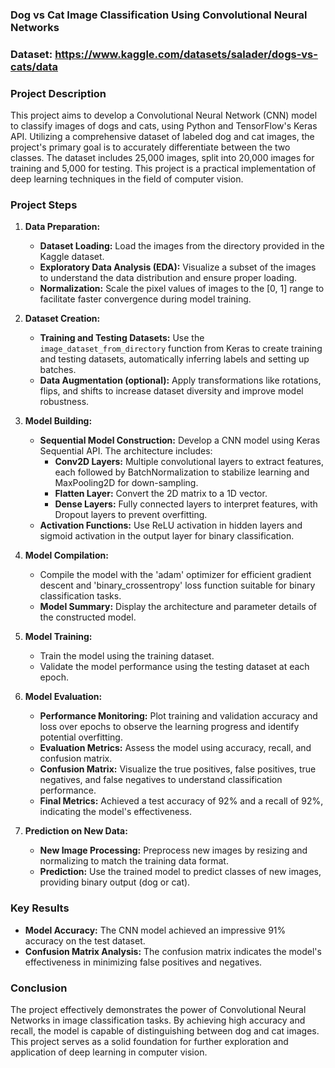 ### Dog vs Cat Image Classification Using Convolutional Neural Networks 
### Dataset: https://www.kaggle.com/datasets/salader/dogs-vs-cats/data

### Project Description
This project aims to develop a Convolutional Neural Network (CNN) model to classify images of dogs and cats, using Python and TensorFlow's Keras API. Utilizing a comprehensive dataset of labeled dog and cat images, the project's primary goal is to accurately differentiate between the two classes. The dataset includes 25,000 images, split into 20,000 images for training and 5,000 for testing. This project is a practical implementation of deep learning techniques in the field of computer vision.

### Project Steps
1. **Data Preparation:**
   - **Dataset Loading:** Load the images from the directory provided in the Kaggle dataset.
   - **Exploratory Data Analysis (EDA):** Visualize a subset of the images to understand the data distribution and ensure proper loading.
   - **Normalization:** Scale the pixel values of images to the [0, 1] range to facilitate faster convergence during model training.

2. **Dataset Creation:**
   - **Training and Testing Datasets:** Use the `image_dataset_from_directory` function from Keras to create training and testing datasets, automatically inferring labels and setting up batches.
   - **Data Augmentation (optional):** Apply transformations like rotations, flips, and shifts to increase dataset diversity and improve model robustness.

3. **Model Building:**
   - **Sequential Model Construction:** Develop a CNN model using Keras Sequential API. The architecture includes:
      - **Conv2D Layers:** Multiple convolutional layers to extract features, each followed by BatchNormalization to stabilize learning and MaxPooling2D for down-sampling.
      - **Flatten Layer:** Convert the 2D matrix to a 1D vector.
      - **Dense Layers:** Fully connected layers to interpret features, with Dropout layers to prevent overfitting.
   - **Activation Functions:** Use ReLU activation in hidden layers and sigmoid activation in the output layer for binary classification.

4. **Model Compilation:**
   - Compile the model with the 'adam' optimizer for efficient gradient descent and 'binary_crossentropy' loss function suitable for binary classification tasks.
   - **Model Summary:** Display the architecture and parameter details of the constructed model.

5. **Model Training:**
   - Train the model using the training dataset.
   - Validate the model performance using the testing dataset at each epoch.

6. **Model Evaluation:**
   - **Performance Monitoring:** Plot training and validation accuracy and loss over epochs to observe the learning progress and identify potential overfitting.
   - **Evaluation Metrics:** Assess the model using accuracy, recall, and confusion matrix.
   - **Confusion Matrix:** Visualize the true positives, false positives, true negatives, and false negatives to understand classification performance.
   - **Final Metrics:** Achieved a test accuracy of 92% and a recall of 92%, indicating the model's effectiveness.

7. **Prediction on New Data:**
   - **New Image Processing:** Preprocess new images by resizing and normalizing to match the training data format.
   - **Prediction:** Use the trained model to predict classes of new images, providing binary output (dog or cat).

### Key Results
- **Model Accuracy:** The CNN model achieved an impressive 91% accuracy on the test dataset.
- **Confusion Matrix Analysis:** The confusion matrix indicates the model's effectiveness in minimizing false positives and negatives.

### Conclusion
The project effectively demonstrates the power of Convolutional Neural Networks in image classification tasks. By achieving high accuracy and recall, the model is capable of distinguishing between dog and cat images. This project serves as a solid foundation for further exploration and application of deep learning in computer vision.
